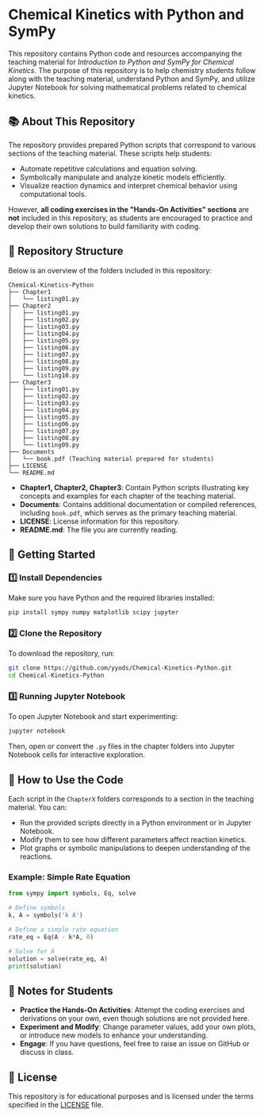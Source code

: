 # Chemical Kinetics with Python and SymPy

This repository contains Python code and resources accompanying the teaching material for _Introduction to Python and SymPy for Chemical Kinetics_. The purpose of this repository is to help chemistry students follow along with the teaching material, understand Python and SymPy, and utilize Jupyter Notebook for solving mathematical problems related to chemical kinetics.

## 📚 About This Repository

The repository provides prepared Python scripts that correspond to various sections of the teaching material. These scripts help students:

- Automate repetitive calculations and equation solving.
- Symbolically manipulate and analyze kinetic models efficiently.
- Visualize reaction dynamics and interpret chemical behavior using computational tools.

However, **all coding exercises in the "Hands-On Activities" sections** are **not** included in this repository, as students are encouraged to practice and develop their own solutions to build familiarity with coding.

## 📂 Repository Structure

Below is an overview of the folders included in this repository:

```
Chemical-Kinetics-Python
├── Chapter1
│   └── listing01.py
├── Chapter2
│   ├── listing01.py
│   ├── listing02.py
│   ├── listing03.py
│   ├── listing04.py
│   ├── listing05.py
│   ├── listing06.py
│   ├── listing07.py
│   ├── listing08.py
│   ├── listing09.py
│   └── listing10.py
├── Chapter3
│   ├── listing01.py
│   ├── listing02.py
│   ├── listing03.py
│   ├── listing04.py
│   ├── listing05.py
│   ├── listing06.py
│   ├── listing07.py
│   ├── listing08.py
│   └── listing09.py
├── Documents
│   └── book.pdf (Teaching material prepared for students)
├── LICENSE
└── README.md
```

- **Chapter1, Chapter2, Chapter3**: Contain Python scripts illustrating key concepts and examples for each chapter of the teaching material.
- **Documents**: Contains additional documentation or compiled references, including `book.pdf`, which serves as the primary teaching material.
- **LICENSE**: License information for this repository.
- **README.md**: The file you are currently reading.

## 🚀 Getting Started

### 1️⃣ Install Dependencies

Make sure you have Python and the required libraries installed:

```bash
pip install sympy numpy matplotlib scipy jupyter
```

### 2️⃣ Clone the Repository

To download the repository, run:

```bash
git clone https://github.com/yyods/Chemical-Kinetics-Python.git
cd Chemical-Kinetics-Python
```

### 3️⃣ Running Jupyter Notebook

To open Jupyter Notebook and start experimenting:

```bash
jupyter notebook
```

Then, open or convert the `.py` files in the chapter folders into Jupyter Notebook cells for interactive exploration.

## 📌 How to Use the Code

Each script in the `ChapterX` folders corresponds to a section in the teaching material. You can:

- Run the provided scripts directly in a Python environment or in Jupyter Notebook.
- Modify them to see how different parameters affect reaction kinetics.
- Plot graphs or symbolic manipulations to deepen understanding of the reactions.

### Example: Simple Rate Equation

```python
from sympy import symbols, Eq, solve

# Define symbols
k, A = symbols('k A')

# Define a simple rate equation
rate_eq = Eq(A - k*A, 0)

# Solve for A
solution = solve(rate_eq, A)
print(solution)
```

## 📝 Notes for Students

- **Practice the Hands-On Activities**: Attempt the coding exercises and derivations on your own, even though solutions are not provided here.
- **Experiment and Modify**: Change parameter values, add your own plots, or introduce new models to enhance your understanding.
- **Engage**: If you have questions, feel free to raise an issue on GitHub or discuss in class.

## 🐝 License

This repository is for educational purposes and is licensed under the terms specified in the [LICENSE](LICENSE) file.
